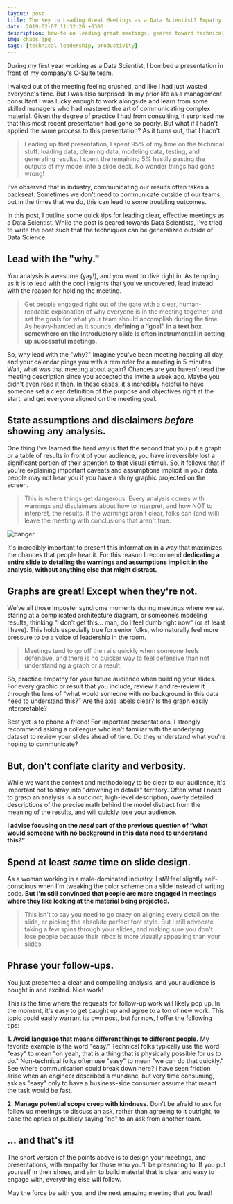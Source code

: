 ```yaml
---
layout: post
title: The Key to Leading Great Meetings as a Data Scientist? Empathy.
date: 2019-02-07 11:32:20 +0300
description: how-to on leading great meetings, geared toward technical folks
img: chaos.jpg
tags: [technical leadership, productivity]
---
```

During my first year working as a Data Scientist, I bombed a presentation in front of my company's C-Suite team.

I walked out of the meeting feeling crushed, and like I had just wasted everyone's time. But I was also surprised.
In my prior life as a management consultant I was lucky enough to work alongside and learn from some skilled managers
who had mastered the art of communicating complex material. Given the degree of practice I had from consulting,
it surprised me that this most recent presentation had gone so poorly. But what if I hadn't applied the same process to
this presentation? As it turns out, that I hadn't.

>Leading up that presentation, I spent 95% of my time on the technical stuff: loading data,
cleaning data, modeling data, testing, and generating results. I spent the remaining 5% hastily pasting
the outputs of my model into a slide deck. No wonder things had gone wrong!

I've observed that in industry, communicating our results often takes a backseat. Sometimes we don't need to communicate
outside of our teams, but in the times that we do, this can lead to some troubling outcomes.

In this post, I outline some quick tips for leading clear, effective meetings as a Data Scientist. While the post is
geared towards Data Scientists, I've tried to write the post such that the techniques can be generalized outside of
Data Science.


## Lead with the "why."
You analysis is awesome (yay!), and you want to dive right in. As tempting as it is to lead with the cool insights that
you've uncovered, lead instead with the reason for holding the meeting.

>Get people engaged right out of the gate with a clear, human-readable explanation of why everyone is in the meeting
together, and set the goals for what your team should accomplish during the time. As heavy-handed as it sounds,
**defining a “goal” in a text box somewhere on the introductory slide is often instrumental in setting up successful
meetings.**

So, why lead with the "why?" Imagine you've been meeting hopping all day, and your calendar pings you with a
reminder for a meeting in 5 minutes. Wait, what was that meeting about again? Chances are you haven't read the
meeting description since you accepted the invite a week ago. Maybe you didn't even read it then. In these cases,
it's incredibly helpful to have someone set a clear definition of the purpose and objectives right at the start, and get
everyone aligned on the meeting goal.


## State assumptions and disclaimers *before* showing any analysis.
One thing I've learned the hard way is that the second that you put a graph or a table of results in front of your
audience, you have irreversibly lost a significant portion of their attention to that visual stimuli. So, it follows
that if you're explaining important caveats and assumptions implicit in your data, people may not hear
you if you have a shiny graphic projected on the screen.

>This is where things get dangerous. Every analysis
comes with warnings and disclaimers about how to interpret, and how NOT to interpret, the results.
If the warnings aren't clear, folks can (and will) leave the meeting with conclusions that aren't true.

![danger]({{site.baseurl}}/assets/img/dragons.jpg)

It's incredibly important to present this information in a way that maximizes the chances that people hear it. For this
reason I recommend **dedicating a entire slide to detailing the warnings and assumptions implicit in the analysis,
without anything else that might distract.**


## Graphs are great! Except when they're not.
We’ve all those imposter syndrome moments during meetings where we sat
staring at a complicated architecture diagram, or someone’s modeling results, thinking “I don’t get this… man, do I
feel dumb right now” (or at least I have). This holds especially true for senior folks, who naturally feel more
pressure to be a voice of leadership in the room.

>Meetings tend to go off the rails quickly when someone feels defensive, and there is no quicker way to feel defensive
than not understanding a graph or a result.

So, practice empathy for your future audience when building your slides. For every graphic or result that you include,
review it and re-review it through the lens of “what would someone with no background in this data need to understand
this?” Are the axis labels clear? Is the graph easily interpretable?

Best yet is to phone a friend! For important presentations, I strongly recommend asking a colleague who isn't familiar
with the underlying dataset to review your slides ahead of time. Do they understand what you're hoping to communicate?


## But, don't conflate clarity and verbosity.
While we want the context and methodology to be clear to our audience, it's important not to stray into
"drowning in details" territory. Often what I need to grasp an analysis is a succinct, high-level description;
overly detailed descriptions of the precise math behind the model distract from the meaning of the results,
and will quickly lose your audience.

**I advise focusing on the *need* part of the previous question of
“what would someone with no background in this data need to understand this?”**


## Spend at least *some* time on slide design.
As a woman working in a male-dominated industry, I *still* feel slightly self-conscious when I'm tweaking the color
scheme on a slide instead of writing code. **But I'm still convinced that people are more engaged in meetings where
they like looking at the material being projected.**

>This isn't to say you need to go crazy on aligning every detail on the slide, or picking the absolute perfect font
style. But I still advocate taking a few spins through your slides, and making sure you don't lose people because
their inbox is more visually appealing than your slides.


## Phrase your follow-ups.
You just presented a clear and compelling analysis, and your audience is bought in and excited. Nice work!

This is the time where the requests for follow-up work will likely pop up. In the moment, it's easy to get caught up
and agree to a ton of new work. This topic could easily warrant its own post, but for now, I offer the following tips:

**1. Avoid language that means different things to different people.**
My favorite example is the word "easy." Technical folks typically use the word "easy" to mean "oh yeah, that is a thing
that is physically possible for us to do." Non-technical folks often use "easy" to mean "we can do that quickly." See
where communication could break down here? I have seen friction arise when an engineer described a mundane, but very
time consuming, ask as "easy" only to have a business-side consumer assume that meant the task would be fast.

**2. Manage potential scope creep with kindness.**
Don't be afraid to ask for follow up meetings to discuss an ask, rather than agreeing to it outright, to ease the optics
of publicly saying "no" to an ask from another team.


## ... and that's it!
The short version of the points above is to design your meetings, and presentations, with empathy for those who you'll
be presenting to. If you put yourself in their shoes, and aim to build material that is clear and easy to engage with,
everything else will follow.

May the force be with you, and the next amazing meeting that you lead!
